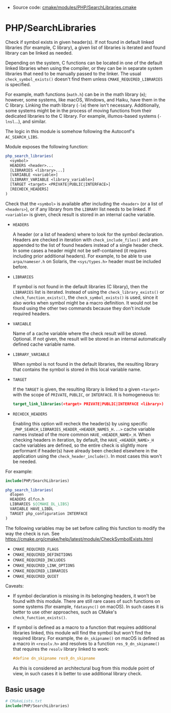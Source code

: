 <!-- This is auto-generated file. -->
* Source code: [cmake/modules/PHP/SearchLibraries.cmake](https://github.com/petk/php-build-system/blob/master/cmake/cmake/modules/PHP/SearchLibraries.cmake)

# PHP/SearchLibraries

Check if symbol exists in given header(s). If not found in default linked
libraries (for example, C library), a given list of libraries is iterated and
found library can be linked as needed.

Depending on the system, C functions can be located in one of the default linked
libraries when using the compiler, or they can be in separate system libraries
that need to be manually passed to the linker. The usual `check_symbol_exists()`
doesn't find them unless `CMAKE_REQUIRED_LIBRARIES` is specified.

For example, math functions (`math.h`) can be in the math library (`m`);
however, some systems, like macOS, Windows, and Haiku, have them in the C
library. Linking the math library (`-lm`) there isn't necessary. Additionally,
some systems might be in the process of moving functions from their dedicated
libraries to the C library. For example, illumos-based systems (`-lnsl`...), and
similar.

The logic in this module is somehow following the Autoconf's `AC_SEARCH_LIBS`.

Module exposes the following function:

```cmake
php_search_libraries(
  <symbol>
  HEADERS <header>...
  [LIBRARIES <library>...]
  [VARIABLE <variable>]
  [LIBRARY_VARIABLE <library_variable>]
  [TARGET <target> <PRIVATE|PUBLIC|INTERFACE>]
  [RECHECK_HEADERS]
)
```

Check that the `<symbol>` is available after including the `<header>` (or a list
of `<headers>`), or if any library from the `LIBRARY` list needs to be linked.
If `<variable>` is given, check result is stored in an internal cache variable.

* `HEADERS`

  A header (or a list of headers) where to look for the symbol declaration.
  Headers are checked in iteration with `check_include_files()` and are appended
  to the list of found headers instead of a single header check. In some cases a
  header might not be self-contained (it requires including prior additional
  headers). For example, to be able to use `arpa/nameser.h` on Solaris, the
  `<sys/types.h>` header must be included before.

* `LIBRARIES`

  If symbol is not found in the default libraries (C library), then the
  `LIBRARIES` list is iterated. Instead of using the `check_library_exists()` or
  `check_function_exists()`, the `check_symbol_exists()` is used, since it also
  works when symbol might be a macro definition. It would not be found using the
  other two commands because they don't include required headers.

* `VARIABLE`

  Name of a cache variable where the check result will be stored. Optional. If
  not given, the result will be stored in an internal automatically defined
  cache variable name.

* `LIBRARY_VARIABLE`

  When symbol is not found in the default libraries, the resulting library that
  contains the symbol is stored in this local variable name.

* `TARGET`

  If the `TARGET` is given, the resulting library is linked to a given
  `<target>` with the scope of `PRIVATE`, `PUBLIC`, or `INTERFACE`. It is
  homogeneous to:

  ```cmake
  target_link_libraries(<target> PRIVATE|PUBLIC|INTERFACE <library>)
  ```

* `RECHECK_HEADERS`

  Enabling this option will recheck the header(s) by using specific
  `_PHP_SEARCH_LIBRARIES_HEADER_<HEADER_NAMES_H...>` cache variable names
  instead of the more common `HAVE_<HEADER_NAME>_H`. When checking headers in
  iteration, by default, the `HAVE_<HEADER_NAME>_H` cache variables are defined,
  so the entire check is slightly more performant if header(s) have already been
  checked elsewhere in the application using the `check_header_include()`. In
  most cases this won't be needed.

For example:

```cmake
include(PHP/SearchLibraries)

php_search_libraries(
  dlopen
  HEADERS dlfcn.h
  LIBRARIES ${CMAKE_DL_LIBS}
  VARIABLE HAVE_LIBDL
  TARGET php_configuration INTERFACE
)
```

The following variables may be set before calling this function to modify the
way the check is run. See
https://cmake.org/cmake/help/latest/module/CheckSymbolExists.html

* `CMAKE_REQUIRED_FLAGS`
* `CMAKE_REQUIRED_DEFINITIONS`
* `CMAKE_REQUIRED_INCLUDES`
* `CMAKE_REQUIRED_LINK_OPTIONS`
* `CMAKE_REQUIRED_LIBRARIES`
* `CMAKE_REQUIRED_QUIET`

Caveats:

* If symbol declaration is missing in its belonging headers, it won't be found
  with this module. There are still rare cases of such functions on some systems
  (for example, `fdatasync()` on macOS). In such cases it is better to use other
  approaches, such as CMake's `check_function_exists()`.

* If symbol is defined as a macro to a function that requires additional
  libraries linked, this module will find the symbol but won't find the required
  library. For example, the `dn_skipname()` on macOS is defined as a macro in
  `<resolv.h>` and resolves to a function `res_9_dn_skipname()` that requires
  the `resolv` library linked to work:

  ```c
  #define dn_skipname res9_dn_skipname
  ```

  As this is considered an architectural bug from this module point of view, in
  such cases it is better to use additional library check.

## Basic usage

```cmake
# CMakeLists.txt
include(PHP/SearchLibraries)
```

